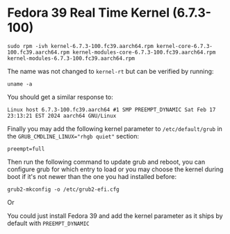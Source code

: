 # Fedora 39 Real Time Kernel (6.7.3-100)

`sudo rpm -ivh kernel-6.7.3-100.fc39.aarch64.rpm kernel-core-6.7.3-100.fc39.aarch64.rpm kernel-modules-core-6.7.3-100.fc39.aarch64.rpm kernel-modules-6.7.3-100.fc39.aarch64.rpm`

The name was not changed to `kernel-rt` but can be verified by running:

`uname -a`

You should get a similar response to:

`Linux host 6.7.3-100.fc39.aarch64 #1 SMP PREEMPT_DYNAMIC Sat Feb 17 23:13:21 EST 2024 aarch64 GNU/Linux`

Finally you may add the following kernel parameter to `/etc/default/grub` in the `GRUB_CMDLINE_LINUX="rhgb quiet"` section:

`preempt=full`

Then run the following command to update grub and reboot, you can configure grub for which entry to load or you may choose the kernel during boot if it's not newer than the one you had installed before:

`grub2-mkconfig -o /etc/grub2-efi.cfg`

Or

You could just install Fedora 39 and add the kernel parameter as it ships by default with `PREEMPT_DYNAMIC`
